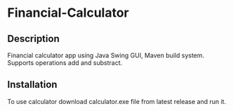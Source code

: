 # Financial-Calculator
## Description
Financial calculator app using Java Swing GUI, Maven build system. Supports operations add and substract.

## Installation
To use calculator download calculator.exe file from latest release and run it.
